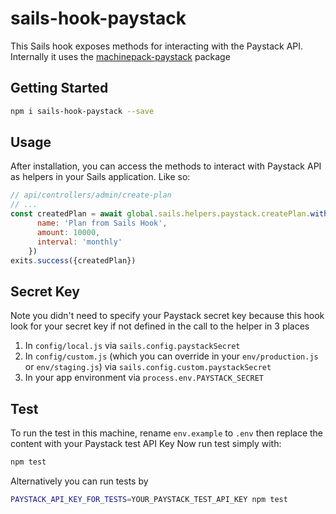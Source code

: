 # sails-hook-paystack
This Sails hook exposes methods for interacting with the Paystack API.
Internally it uses the [machinepack-paystack](https://www.npmjs.com/package/machinepack-paystack) package

## Getting Started

```sh
npm i sails-hook-paystack --save
```

## Usage

After installation, you can access the methods to interact with Paystack API as helpers in your Sails application. Like so:

```js
// api/controllers/admin/create-plan
// ...
const createdPlan = await global.sails.helpers.paystack.createPlan.with({
      name: 'Plan from Sails Hook',
      amount: 10000,
      interval: 'monthly'
    })
exits.success({createdPlan})
```

## Secret Key
Note you didn't need to specify your Paystack secret key because this hook look for your secret key if not defined in the call to the helper in 3 places

1. In `config/local.js` via `sails.config.paystackSecret`
2. In `config/custom.js` (which you can override in your `env/production.js` or `env/staging.js`) via `sails.config.custom.paystackSecret`
3. In your app environment via `process.env.PAYSTACK_SECRET`


## Test

To run the test in this machine, rename `env.example` to `.env` then replace the content with your Paystack test API Key
Now run test simply with:

```sh
npm test
```

Alternatively you can run tests by

```sh
PAYSTACK_API_KEY_FOR_TESTS=YOUR_PAYSTACK_TEST_API_KEY npm test
```
